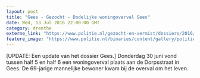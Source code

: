 ```yaml
---
layout: post
title: "Gees - Gezocht - Dodelijke woningoverval Gees"
date: Wed, 13 Jul 2016 22:00:00 GMT
category: drenthe
externe_link: "https://www.politie.nl/gezocht-en-vermist/dossiers/2016/01-tgo-woningoverval-gees/01-dodelijke-woningoverval-gees.html"
feature_image: "https://www.politie.nl/binaries/content/gallery/politie/gezocht/dossiers/2016/01-nn/busje-forensische-opsporing.jpg"
---
```


[UPDATE: Een update van het dossier Gees.] Donderdag 30 juni vond tussen half 5 en half 6 een woningoverval plaats aan de Dorpsstraat in Gees. De 69-jarige mannelijke bewoner kwam bij de overval om het leven.
